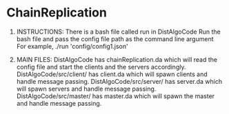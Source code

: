 # ChainReplication
1) INSTRUCTIONS:
   There is a bash file called run in DistAlgoCode
   Run the bash file and pass the config file path as the command line argument
   For example,
   ./run 'config/config1.json'

2) MAIN FILES:
   DistAlgoCode has chainReplication.da which will read the config file and start the clients and the servers accordingly.
   DistAlgoCode/src/client/ has client.da which will spawn clients and handle message passing.
   DistAlgoCode/src/server/ has server.da which will spawn servers and handle message passing.
   DistAlgoCode/src/master/ has master.da which will spawn the master and handle message passing.

